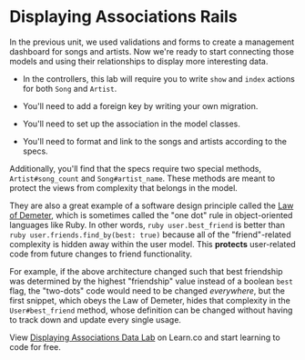 # Displaying Associations Rails

In the previous unit, we used validations and forms to create a management
dashboard for songs and artists. Now we're ready to start connecting those
models and using their relationships to display more interesting data.

- In the controllers, this lab will require you to write `show` and `index`
  actions for both `Song` and `Artist`.

- You'll need to add a foreign key by writing your own migration.

- You'll need to set up the association in the model classes.

- You'll need to format and link to the songs and artists according to the
  specs.

Additionally, you'll find that the specs require two special methods,
`Artist#song_count` and `Song#artist_name`. These methods are meant to protect
the views from complexity that belongs in the model.

They are also a great example of a software design principle called the
[Law of Demeter][demeter], which is sometimes called the "one dot" rule in
object-oriented languages like Ruby. In other words, `ruby user.best_friend` is
better than `ruby user.friends.find_by(best: true)` because all of the
"friend"-related complexity is hidden away within the user model. This
**protects** user-related code from future changes to friend functionality.

For example, if the above architecture changed such that best friendship was
determined by the highest "friendship" value instead of a boolean `best` flag,
the "two-dots" code would need to be changed _everywhere_, but the first
snippet, which obeys the Law of Demeter, hides that complexity in the
`User#best_friend` method, whose definition can be changed without having to
track down and update every single usage.


<p class='util--hide'>View <a href='https://learn.co/lessons/displaying-associations-rails-lab'>Displaying Associations Data Lab</a> on Learn.co and start learning to code for free.</p>

[demeter]: https://en.wikipedia.org/wiki/Law_of_Demeter
